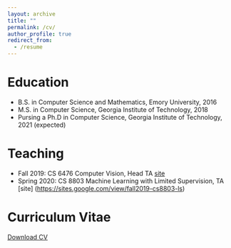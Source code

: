 ```yaml
---
layout: archive
title: ""
permalink: /cv/
author_profile: true
redirect_from:
  - /resume
---
```


Education
======
* B.S. in Computer Science and Mathematics, Emory University, 2016
* M.S. in Computer Science, Georgia Institute of Technology, 2018
* Pursing a Ph.D in Computer Science, Georgia Institute of Technology, 2021 (expected)

Teaching
======
* Fall 2019: CS 6476 Computer Vision, Head TA [site](https://sites.google.com/view/cs4476-6476-sp2020)
* Spring 2020: CS 8803 Machine Learning with Limited Supervision, TA [site] (https://sites.google.com/view/fall2019-cs8803-ls)

Curriculum Vitae
======
[Download CV](http://meerahahn.github.io/files/MeeraS.HahnCV.pdf)

